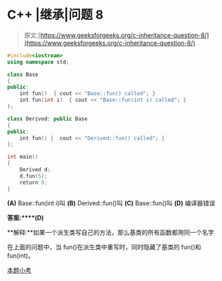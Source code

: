 # C++ |继承|问题 8

> 原文:[https://www.geeksforgeeks.org/c-inheritance-question-8/](https://www.geeksforgeeks.org/c-inheritance-question-8/)

```cpp
#include<iostream>
using namespace std;

class Base
{
public:
    int fun()  { cout << "Base::fun() called"; }
    int fun(int i)  { cout << "Base::fun(int i) called"; }
};

class Derived: public Base
{
public:
    int fun() {  cout << "Derived::fun() called"; }
};

int main()
{
    Derived d;
    d.fun(5);
    return 0;
}
```

**(A)** Base::fun(int i)叫
**(B)** Derived::fun()叫
**(C)** Base::fun()叫
**(D)** 编译器错误

**答案:****(D)**

**解释:**如果一个派生类写自己的方法，那么基类的所有函数都用同一个名字

在上面的问题中，当 fun()在派生类中重写时，同时隐藏了基类的 fun()和 fun(int)。

[本题小考](https://www.geeksforgeeks.org/quiz-corner-gq/)